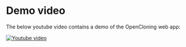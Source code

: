 # Demo video

The below youtube video contains a demo of the OpenCloning web app:

[![Youtube video](https://i3.ytimg.com/vi/n0hedzvpW88/maxresdefault.jpg)](http://www.youtube.com/watch?v=n0hedzvpW88&t=189s "Youtube video")